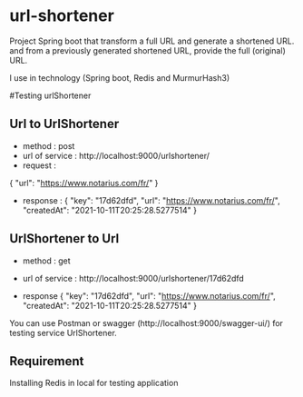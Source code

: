 # url-shortener
Project Spring boot that transform a full URL and generate a shortened URL. and from a previously generated shortened URL, provide the full (original) URL. 

I use in technology (Spring boot, Redis and MurmurHash3)

#Testing urlShortener

## Url to UrlShortener
- method : post 
- url of service : http://localhost:9000/urlshortener/
- request :

{
    "url": "https://www.notarius.com/fr/"
}
- response :
{
    "key": "17d62dfd",
    "url": "https://www.notarius.com/fr/",
    "createdAt": "2021-10-11T20:25:28.5277514"
}

## UrlShortener to Url
- method : get 
- url of service : http://localhost:9000/urlshortener/17d62dfd

- response
{
    "key": "17d62dfd",
    "url": "https://www.notarius.com/fr/",
    "createdAt": "2021-10-11T20:25:28.5277514"
}

You can use Postman or swagger (http://localhost:9000/swagger-ui/) for testing service  UrlShortener.

## Requirement

Installing Redis in local for testing application


